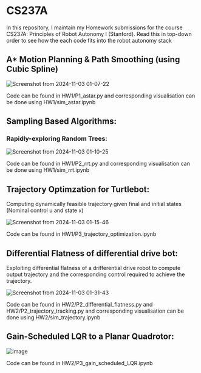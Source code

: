 # CS237A

In this repository, I maintain my Homework submissions for the course CS237A: Principles of Robot Autonomy I (Stanford). Read this in top-down order to see how the each code fits into the robot autonomy stack

## A* Motion Planning & Path Smoothing (using Cubic Spline)

![Screenshot from 2024-11-03 01-07-22](https://github.com/user-attachments/assets/27b082bb-68ec-4b11-b5e3-06c36926e411)

Code can be found in HW1/P1_astar.py and corresponding visualisation can be done using HW1/sim_astar.ipynb

## Sampling Based Algorithms: 
### Rapidly-exploring Random Trees:

![Screenshot from 2024-11-03 01-10-25](https://github.com/user-attachments/assets/41be230e-65c7-44bc-8522-8b9b4714669f)

Code can be found in HW1/P2_rrt.py and corresponding visualisation can be done using HW1/sim_rrt.ipynb

## Trajectory Optimzation for Turtlebot:

Computing dynamically feasible trajectory given final and initial states (Nominal control u and state x)

![Screenshot from 2024-11-03 01-15-46](https://github.com/user-attachments/assets/1e413171-3d7a-4771-8985-bf1272b3b049)

Code can be found in HW1/P3_trajectory_optimization.ipynb


## Differential Flatness of differential drive bot:

Exploiting differential flatness of a drifferential drive robot to compute output trajectory and the corresponding control required to achieve the trajectory.

![Screenshot from 2024-11-03 01-31-43](https://github.com/user-attachments/assets/d3002719-e643-4612-8204-8a64777f8d30)

Code can be found in HW2/P2_differential_flatness.py and HW2/P2_trajectory_tracking.py and corresponding visualisation can be done using HW2/sim_trajectory.ipynb

## Gain-Scheduled LQR to a Planar Quadrotor:

![image](https://github.com/user-attachments/assets/8a1d10dc-5593-4613-99f6-86a1da84113d)


Code can be found in HW2/P3_gain_scheduled_LQR.ipynb

